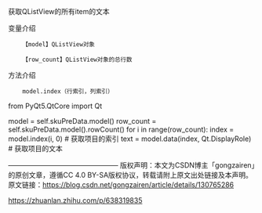 

获取QListView的所有item的文本

变量介绍

        【model】QListView对象

        【row_count】QListView对象的总行数

方法介绍

        model.index（行索引，列索引）

from PyQt5.QtCore import Qt
 
model = self.skuPreData.model()
row_count = self.skuPreData.model().rowCount()
for i in range(row_count):
    index = model.index(i, 0)  # 获取项目的索引
    text = model.data(index, Qt.DisplayRole)  # 获取项目的文本

————————————————
版权声明：本文为CSDN博主「gongzairen」的原创文章，遵循CC 4.0 BY-SA版权协议，转载请附上原文出处链接及本声明。
原文链接：https://blog.csdn.net/gongzairen/article/details/130765286




https://zhuanlan.zhihu.com/p/638319835

